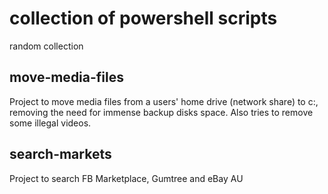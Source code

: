 # collection of powershell scripts
random collection

## move-media-files
Project to move media files from a users' home drive (network share) to c:, removing the need for immense backup disks space. Also tries to remove some illegal videos.

## search-markets
Project to search FB Marketplace, Gumtree and eBay AU
